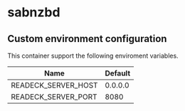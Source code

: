 # sabnzbd

## Custom environment configuration

This container support the following enviroment variables.

| Name                | Default |
| ------------------- | ------- |
| READECK_SERVER_HOST | 0.0.0.0 |
| READECK_SERVER_PORT | 8080    |
